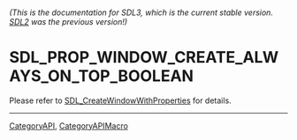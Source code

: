 ###### (This is the documentation for SDL3, which is the current stable version. [SDL2](https://wiki.libsdl.org/SDL2/) was the previous version!)
# SDL_PROP_WINDOW_CREATE_ALWAYS_ON_TOP_BOOLEAN

Please refer to [SDL_CreateWindowWithProperties](SDL_CreateWindowWithProperties) for details.

----
[CategoryAPI](CategoryAPI), [CategoryAPIMacro](CategoryAPIMacro)

